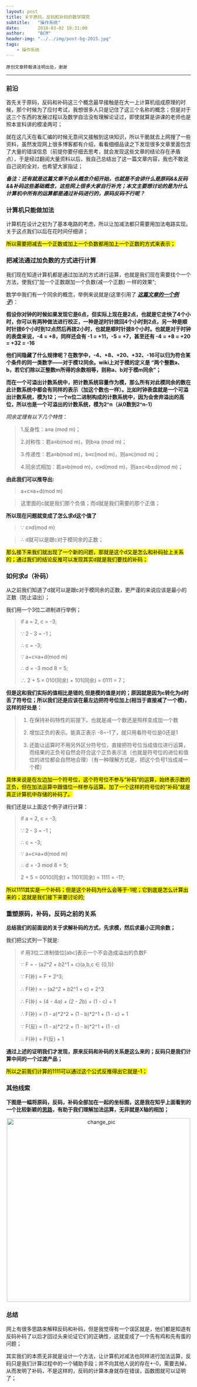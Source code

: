 ```yaml
---
layout: post
title: 关于原码，反码和补码的数学探究
subtitle:   "操作系统"
date:       2018-03-02 10:31:00
author:     "BCM"
header-img: "../../img/post-bg-2015.jpg"
tags:
    - 操作系统
---
```


`原创文章转载请注明出处，谢谢`

---

### 前沿

首先关于原码，反码和补码这三个概念最早接触是在大一上计算机组成原理的时候，那个时候为了应付考试，我想很多人只是记住了这三个名称的概念；但是对于这三个东西的发展过程以及数学自洽没有理解论证过，即使就算是讲课的老师也是照本宣科讲的模凌两可；

就在这几天在看汇编的时候无意间又接触到这块知识，所以干脆就去上网搜了一些资料，虽然发现网上很多博客都有介绍，看看细细品读之下发现很多文章里面包含了大量的错误信息（前提你要仔细去思考，就会发现这些文章的结论存在矛盾点），于是经过翻阅大量资料以后，我自己总结出了这一篇文章内容，我也不敢说自己说的全对，也希望大家指证；

***备注：还有就是这篇文章不会从概念介绍开始，也就是不会讲什么是原码&&反码&&补码这些基础概念，这些网上很多大家自行补充；本文主要想讨论的是为什么计算机中所有的运算都是通过补码进行的，原码反码不行呢？***



### 计算机只能做加法
计算机在设计之初为了基本电路的考虑，所以让加减法都只需要用加法电路实现。关于这点我们以后在花时间仔细讲；

<mark>所以需要把减去一个正数或加上一个负数都用加上一个正数的方式来表示；</mark>


### 把减法通过加负数的方式进行计算

我们现在知道计算机都是通过加法的方式进行运算，也就是我们现在需要找个一个方法，使我们"加一个正数跟加一个负数(减一个正数) 一样的效果";

数学中我们有一个同余的概念，举例来说就是(这里引用了
***[这篇文章的一个例子](https://www.cnblogs.com/bellkosmos/p/7150105.html)***)：

**假设你对钟的时候如果发现它是6点，但实际上现在是2点，也就是它走快了4个小时，你可以有两种做法进行校正，一种是逆时针拨回4个小时到2点，另一种是顺时针拨6个小时到12点然后再拨2小时，也就是顺时针拨8个小时。也就是对于时钟的表盘来说，-4 = +8，同样还会有 -1 = +11，-5 = +7，甚至还有 -4 = +8 = +20 = +32 = -16**

**他们间隐藏了什么规律呢？在数学中，-4、+8、+20、+32、-16可以归为符合某个条件的同一类数字——对于模12同余。wiki上对于模的定义是 “两个整数a、b，若它们除以正整数m所得的余数相等，则称a、b对于模m同余”；**

**而在一个可溢出计数系统中，把计数系统容量作为模，那么所有对此模同余的数在此计数系统中都会有同样的表示（加这个数也一样）。比如时钟表盘就是一个可溢出计数系统，模为12；一个n位二进制构成的计数系统中，因为会舍弃溢出的高位，所以也是一个可溢出的计数系统，模为2^n（从0数到2^n-1）**

*同余定理有以下几个特性*：

>1.反身性：a≡a (mod m)；
>
>2.对称性：若a≡b(mod m)，则b≡a (mod m)；
>
>3.传递性：若a≡b(mod m)，b≡c(mod m)，则a≡c(mod m)；
>
>4.同余式相加：若a≡b(mod m)，c≡d(mod m)，则a±c≡b±d(mod m)；

**由此我们可以推导出:**


>a+c≡a+d(mod m)

>这里面的c就是我们那个负值；而d就是我们需要的那个正值；


**所以现在问题就变成了怎么求d这个值了**


> ∵ c≡d(mod m)

> ∴ d就可以是跟c对于模同余的正数；


<mark>那么接下来我们就出现了一个新的问题，那就是这个d又是怎么和补码扯上关系的；通过我们的结论反推可以发现其实d就是我们要找的补码；</mark>

### 如何求d（补码）

从之前我们知道了d就可以是跟c对于模同余的正数，更严谨的来说应该是最小的正数（防止溢出）；

我们用一个3位二进制进行举例；
> if a = 2, c = -3;
> 
> ∵ 2 - 3 = -1；
> 
> ∴ c = -3;
> 
> ∵ a+c≡a+d(mod m)
> 
> ∴ d = -3 mod 8 = 5;
> 
> ∴ 2 + 5 = 010(同余) + 101(同余) = 0111 = 7；
> 

**但是这和我们实际的值相比是错的,但是模的值是对的；原因就是因为c转化为d时丢了符号位；所以我们还是应该在最左边把符号位加上(相当于直接减了一个模)，这样的好处是：**
 
> 1. 在保持补码特性的前提下。也就是减一个数还是照样变成加一个数
> 
> 2. 增加正负的表示。能真正表示 -8~-1了，就只用看符号位是0还是1
> 
> 3. 还能让运算时不用另外区分符号位，直接把符号位当成值位进行运算，而结果的正负号自然会符合这个正负表示法（也就是符号位的进位和值位的进位都会自然地合理）（有一种理解方式是，把这个负号1当成减一个模）

<mark>具体来说是在左边加一个符号位，这个符号位不参与“补码”的运算，始终表示数的正负，但在加法运算中跟值位一样参与运算。加了一个这样的符号位的“补码”就是真正计算机中存储的补码了。<mark>

我们还是以上面这个例子进行计算：

> if a = 2, c = -3;
> 
> ∵ 2 - 3 = -1；
> 
> ∴ c = -3;
> 
> ∵ a+c≡a+d(mod m)
> 
> ∴ d = -3 mod 8 = 5;
> 
> 2 + 5 = 0010(同余) + 1101(同余) = 1111 = -1?;

<mark>所以1111其实是一个补码；但是这个补码为什么会等于-1呢；它到底是怎么计算出来的；这就是我们接下来要讨论的;<mark>


### 重塑原码，补码，反码之前的关系

**总结我们的前面说的关于求解补码的方式，先求模，然后求最小正同余数；**

我们把公式列一下就是:

> if 用3位二进制值位[abc]表示一个不会造成溢出的负数F
> 
> ∵ F = - (a*2^2 + b*2^1 + c)(a,b,c ∈ {0,1})
> 
> ∵ F(补) = F + 2^3;
> 
> ∴ F(补) = - (a*2^2 + b*2^1 + c) + 2^3
> 
> ∴ F(补) = (4 - 4*a) + (2 - 2*b) + (1 - c) + 1
> 
> ∴ F(补) = (1 - a)*2^2 + (1 - b)*2^1 + (1 - c) + 1
> 
> ∵ F(反) = (1 - a)*2^2 + (1 - b)*2^1 + (1 - c)
> 
> ∴ F(补) = F(反) + 1


**通过上述的证明我们才发现，原来反码和补码的关系是这么来的；反码只是我们计算中间的一个过渡产品；**

<mark>所以之前我们计算的1111可以通过这个公式反推得出它就是-1；</mark>

### 其他线索

**下图是一幅将原码，反码，补码全部加在一起的坐标图，这是我在知乎上面看到的一个比较新颖的[思路](https://zhuanlan.zhihu.com/p/36036038)，有助于我们理解加法运算，无非就是X轴的相加；**

<p align="center">
<img src="../../../../img/technology/2019-02-02/pic_1.png" alt="change_pic" title="change_pic" width="500"/>
</p>


### 总结

网上有很多思路来解释反码和补码，但是我觉得有一个误区就是，他们都是知道有反码补码了以后才回过头来论证它们的正确性，这就变成了一个先有鸡和先有蛋的问题；

其实我们的本质无非就是设计一个方法，让计算机对减法也同样进行加法运算，反码只是我们计算过程中的一个辅助手段；并不向其他人说的存在+-0，需要去掉，从而发明了补码，不是这样的，反码的计算本身就存在错误，函数图就可以证明了；


　　
　　




　　











